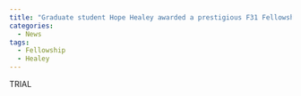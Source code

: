 ```yaml
---
title: "Graduate student Hope Healey awarded a prestigious F31 Fellowship"
categories:
  - News
tags:
  - Fellowship
  - Healey
---
```


TRIAL